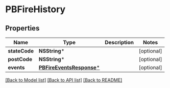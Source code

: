 # PBFireHistory

## Properties
Name | Type | Description | Notes
------------ | ------------- | ------------- | -------------
**stateCode** | **NSString*** |  | [optional] 
**postCode** | **NSString*** |  | [optional] 
**events** | [**PBFireEventsResponse***](PBFireEventsResponse.md) |  | [optional] 

[[Back to Model list]](../README.md#documentation-for-models) [[Back to API list]](../README.md#documentation-for-api-endpoints) [[Back to README]](../README.md)


